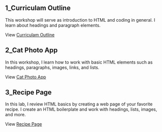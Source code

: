 ## 1_Curriculam Outline
This workshop will serve as introduction to HTML and coding in general.  I learn about headings and paragraph elements.

View  <a href="https://sharu411.github.io/Certified-Full-Stack-Developer/HTML/Basic%20HTML/1_Build%20a%20Curriculum%20Outline/index.html" target="_blank">Curriculam Outline</a>
## 2_Cat Photo App
In this workshop, I  learn how to work with basic HTML elements such as headings, paragraphs, images, links, and lists.

View  <a href="https://sharu411.github.io/Certified-Full-Stack-Developer/HTML/Basic%20HTML/2_Build%20a%20Cat%20Photo%20App/index.html" target="_blank">Cat Photo App</a>
## 3_Recipe Page
In this lab, I review HTML basics by creating a web page of your favorite recipe. I create an HTML boilerplate and work with headings, lists, images, and more.

View  <a href="https://sharu411.github.io/Certified-Full-Stack-Developer/HTML/Basic%20HTML/3_Build%20a%20Recipe%20Page/index.html" target="_blank">Recipe Page</a>
